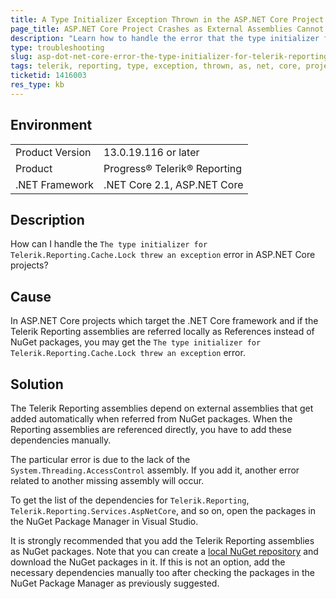 ```yaml
---
title: A Type Initializer Exception Thrown in the ASP.NET Core Project
page_title: ASP.NET Core Project Crashes as External Assemblies Cannot Be Found
description: "Learn how to handle the error that the type initializer for Telerik Reporting cache lock threw an exception in an ASP.NET Core project."
type: troubleshooting
slug: asp-dot-net-core-error-the-type-initializer-for-telerik-reporting-cache-lock
tags: telerik, reporting, type, exception, thrown, as, net, core, project
ticketid: 1416003
res_type: kb
---
```


## Environment

<table>
    <tbody>
	    <tr>
	    	<td>Product Version</td>
	    	<td>13.0.19.116 or later</td>
	    </tr>
	    <tr>
	    	<td>Product</td>
	    	<td>Progress® Telerik® Reporting</td>
	    </tr>
	    <tr>
	    	<td>.NET Framework</td>
	    	<td>.NET Core 2.1, ASP.NET Core</td>
	    </tr>
    </tbody>
</table>


## Description

How can I handle the `The type initializer for Telerik.Reporting.Cache.Lock threw an exception` error in ASP.NET Core projects?

## Cause

In ASP.NET Core projects which target the .NET Core framework and if the Telerik Reporting assemblies are referred locally as References instead of NuGet packages, you may get the `The type initializer for Telerik.Reporting.Cache.Lock threw an exception` error.

## Solution

The Telerik Reporting assemblies depend on external assemblies that get added automatically when referred from NuGet packages. When the Reporting assemblies are referenced directly, you have to add these dependencies manually.

The particular error is due to the lack of the `System.Threading.AccessControl` assembly. If you add it, another error related to another missing assembly will occur.

To get the list of the dependencies for `Telerik.Reporting`, `Telerik.Reporting.Services.AspNetCore`, and so on, open the packages in the NuGet Package Manager in Visual Studio.  

It is strongly recommended that you add the Telerik Reporting assemblies as NuGet packages. Note that you can create a [local NuGet repository](https://docs.microsoft.com/en-us/nuget/hosting-packages/local-feeds) and download the NuGet packages in it. If this is not an option, add the necessary dependencies manually too after checking the packages in the NuGet Package Manager as previously suggested.
